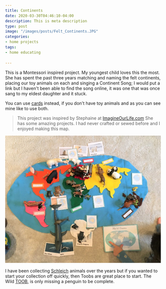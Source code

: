 ```yaml
---
title: Continents
date: 2020-03-30T04:46:10-04:00
description: This is meta description
type: post
image: "/images/posts/Felt_Continents.JPG"
categories:
- home projects
tags:
- home educating

---
```

This is a Montessori inspired project. My youngest child loves this the most. She has spent the
past three years matching and naming the felt continents, placing our toy animals on each and 
singing a Continent Song; I would put a link but I haven't been able to find the song online, it 
was one that was once sang to my eldest daughter and it stuck.

You can use [cards](https://www.imagineourlife.com/2014/10/08/diy-montessori-3-part-cards/) instead, if you don't have toy animals and as you can see mine like to use both.


> This project was inspired by Stephaine at [ImagineOurLife.com](https://www.imagineourlife.com/2013/07/08/montessori-continents-map-quietbook-with-3-part-cards/)
She has some amazing projects. I had never crafted or sewed before and I enjoyed making this map.


![](../images/posts/Animals_on_felt_continents.JPG)

I have been collecting [Schleich](https://www.schleich-s.com/en/GB/wild-life.html) animals over the years
but if you wanted to start your collection off quickly, then Toobs are great place to start. The Wild 
[TOOB](https://www.educationaltoys.co.uk/products/wild-animal?_pos=2&_sid=e74ce30a1&_ss=r), is only missing a penguin to be complete.

